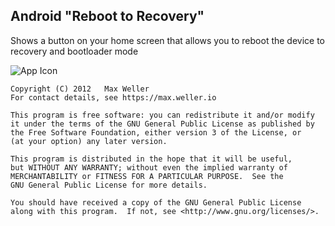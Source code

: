 Android "Reboot to Recovery"
----------------------------

Shows a button on your home screen that allows you to reboot the device to
recovery and bootloader mode 

![App Icon](https://github.com/max-weller/android-reboot-to-recovery/blob/master/res/drawable-hdpi/icon.png?raw=true)



    Copyright (C) 2012   Max Weller
    For contact details, see https://max.weller.io

    This program is free software: you can redistribute it and/or modify
    it under the terms of the GNU General Public License as published by
    the Free Software Foundation, either version 3 of the License, or
    (at your option) any later version.

    This program is distributed in the hope that it will be useful,
    but WITHOUT ANY WARRANTY; without even the implied warranty of
    MERCHANTABILITY or FITNESS FOR A PARTICULAR PURPOSE.  See the
    GNU General Public License for more details.

    You should have received a copy of the GNU General Public License
    along with this program.  If not, see <http://www.gnu.org/licenses/>.
